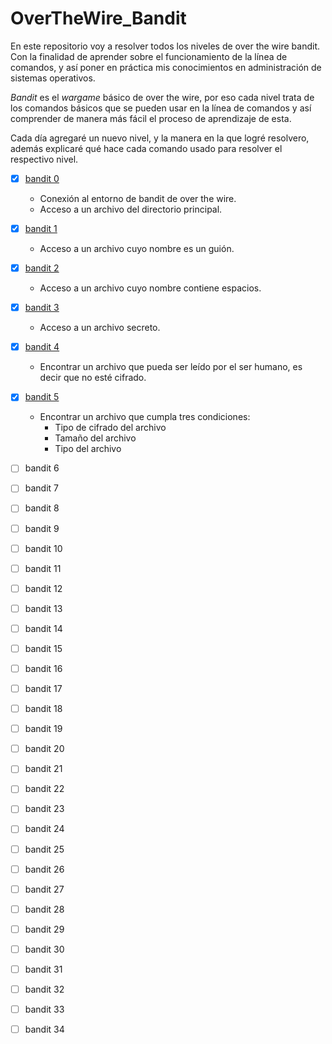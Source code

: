 # OverTheWire_Bandit

En este repositorio voy a resolver todos los niveles de over the wire bandit. 
Con la finalidad de aprender sobre el funcionamiento de la línea de comandos, 
y así poner en práctica mis conocimientos en administración de sistemas operativos.

_Bandit_ es el _wargame_ básico de over the wire, por eso cada nivel trata de los comandos básicos 
que se pueden usar en la línea de comandos y así comprender de manera más fácil el proceso de 
aprendizaje de esta. 

Cada día agregaré un nuevo nivel, y la manera en la que logré resolvero, además explicaré qué hace 
cada comando usado para resolver el respectivo nivel.

- [x] [bandit 0](bandit_0/bandit0.md)
  - Conexión al entorno de bandit de over the wire.
  - Acceso a un archivo del directorio principal.
  
- [x] [bandit 1](bandit_1/bandit1.md)
  - Acceso a un archivo cuyo nombre es un guión.

- [x] [bandit 2](bandit_2/bandit2.md)
  - Acceso a un archivo cuyo nombre contiene espacios.
    
- [x] [bandit 3](bandit_3/bandit3.md)
  - Acceso a un archivo secreto.
      
- [x] [bandit 4](bandit_4/bandit4.md)
  - Encontrar un archivo que pueda ser leído por el ser humano, es decir que no esté cifrado.
      
- [x] [bandit 5](bandit_5/bandit5.md)
  - Encontrar un archivo que cumpla tres condiciones:
    - Tipo de cifrado del archivo
    - Tamaño del archivo
    - Tipo del archivo
      
- [ ] bandit 6

- [ ] bandit 7

- [ ] bandit 8

- [ ] bandit 9

- [ ] bandit 10

- [ ] bandit 11

- [ ] bandit 12

- [ ] bandit 13

- [ ] bandit 14

- [ ] bandit 15

- [ ] bandit 16

- [ ] bandit 17

- [ ] bandit 18

- [ ] bandit 19

- [ ] bandit 20

- [ ] bandit 21

- [ ] bandit 22

- [ ] bandit 23

- [ ] bandit 24

- [ ] bandit 25

- [ ] bandit 26

- [ ] bandit 27

- [ ] bandit 28

- [ ] bandit 29

- [ ] bandit 30

- [ ] bandit 31

- [ ] bandit 32

- [ ] bandit 33

- [ ] bandit 34

